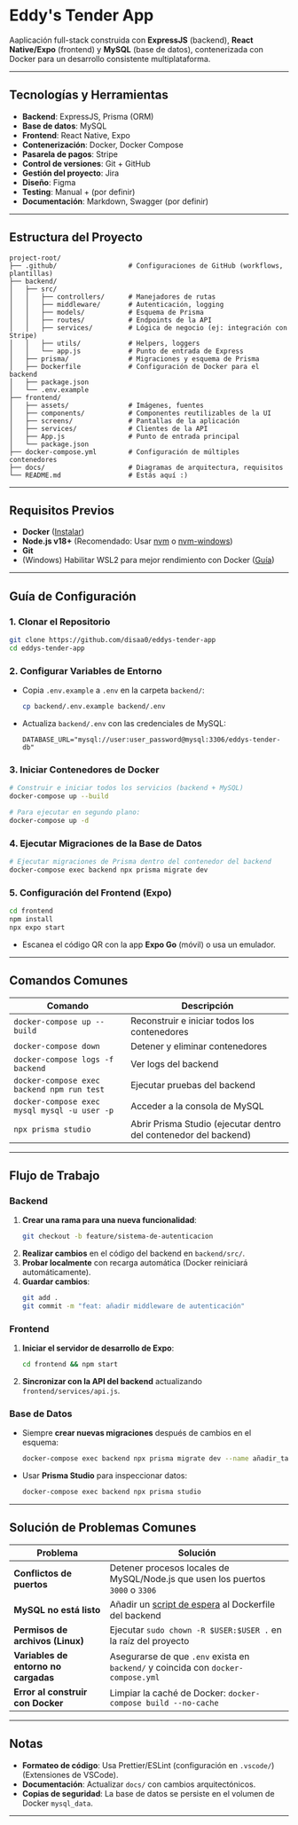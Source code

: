 # Eddy's Tender App

Aaplicación full-stack construida con **ExpressJS** (backend), **React Native/Expo** (frontend) y **MySQL** (base de datos), contenerizada con Docker para un desarrollo consistente multiplataforma.

---

## Tecnologías y Herramientas

- **Backend**: ExpressJS, Prisma (ORM)
- **Base de datos**: MySQL
- **Frontend**: React Native, Expo
- **Contenerización**: Docker, Docker Compose
- **Pasarela de pagos**: Stripe
- **Control de versiones**: Git + GitHub
- **Gestión del proyecto**: Jira
- **Diseño**: Figma
- **Testing**: Manual + (por definir)
- **Documentación**: Markdown, Swagger (por definir)

---

## Estructura del Proyecto

```
project-root/
├── .github/                  # Configuraciones de GitHub (workflows, plantillas)
├── backend/
│   ├── src/
│   │   ├── controllers/      # Manejadores de rutas
│   │   ├── middleware/       # Autenticación, logging
│   │   ├── models/           # Esquema de Prisma
│   │   ├── routes/           # Endpoints de la API
│   │   ├── services/         # Lógica de negocio (ej: integración con Stripe)
│   │   ├── utils/            # Helpers, loggers
│   │   └── app.js            # Punto de entrada de Express
│   ├── prisma/               # Migraciones y esquema de Prisma
│   ├── Dockerfile            # Configuración de Docker para el backend
│   ├── package.json
│   └── .env.example
├── frontend/
│   ├── assets/               # Imágenes, fuentes
│   ├── components/           # Componentes reutilizables de la UI
│   ├── screens/              # Pantallas de la aplicación
│   ├── services/             # Clientes de la API
│   ├── App.js                # Punto de entrada principal
│   └── package.json
├── docker-compose.yml        # Configuración de múltiples contenedores
├── docs/                     # Diagramas de arquitectura, requisitos
└── README.md                 # Estás aquí :)
```

---

## Requisitos Previos

- **Docker** ([Instalar](https://docs.docker.com/desktop/install/))
- **Node.js v18+** (Recomendado: Usar [nvm](https://github.com/nvm-sh/nvm) o [nvm-windows](https://github.com/coreybutler/nvm-windows))
- **Git**
- (Windows) Habilitar WSL2 para mejor rendimiento con Docker ([Guía](https://learn.microsoft.com/es-es/windows/wsl/install))

---

## Guía de Configuración

### 1. Clonar el Repositorio
```bash
git clone https://github.com/disaa0/eddys-tender-app
cd eddys-tender-app
```

### 2. Configurar Variables de Entorno
- Copia `.env.example` a `.env` en la carpeta `backend/`:
  ```bash
  cp backend/.env.example backend/.env
  ```
- Actualiza `backend/.env` con las credenciales de MySQL:
  ```env
  DATABASE_URL="mysql://user:user_password@mysql:3306/eddys-tender-db"
  ```

### 3. Iniciar Contenedores de Docker
```bash
# Construir e iniciar todos los servicios (backend + MySQL)
docker-compose up --build

# Para ejecutar en segundo plano:
docker-compose up -d
```

### 4. Ejecutar Migraciones de la Base de Datos
```bash
# Ejecutar migraciones de Prisma dentro del contenedor del backend
docker-compose exec backend npx prisma migrate dev
```

### 5. Configuración del Frontend (Expo)
```bash
cd frontend
npm install
npx expo start
```
- Escanea el código QR con la app **Expo Go** (móvil) o usa un emulador.

---

## Comandos Comunes

| Comando | Descripción |
|---------|-------------|
| `docker-compose up --build` | Reconstruir e iniciar todos los contenedores |
| `docker-compose down` | Detener y eliminar contenedores |
| `docker-compose logs -f backend` | Ver logs del backend |
| `docker-compose exec backend npm run test` | Ejecutar pruebas del backend |
| `docker-compose exec mysql mysql -u user -p` | Acceder a la consola de MySQL |
| `npx prisma studio` | Abrir Prisma Studio (ejecutar dentro del contenedor del backend) |

---

## Flujo de Trabajo

### Backend
1. **Crear una rama para una nueva funcionalidad**:
   ```bash
   git checkout -b feature/sistema-de-autenticacion
   ```
2. **Realizar cambios** en el código del backend en `backend/src/`.
3. **Probar localmente** con recarga automática (Docker reiniciará automáticamente).
4. **Guardar cambios**:
   ```bash
   git add .
   git commit -m "feat: añadir middleware de autenticación"
   ```

### Frontend
1. **Iniciar el servidor de desarrollo de Expo**:
   ```bash
   cd frontend && npm start
   ```
2. **Sincronizar con la API del backend** actualizando `frontend/services/api.js`.

### Base de Datos
- Siempre **crear nuevas migraciones** después de cambios en el esquema:
  ```bash
  docker-compose exec backend npx prisma migrate dev --name añadir_tabla_usuarios
  ```
- Usar **Prisma Studio** para inspeccionar datos:
  ```bash
  docker-compose exec backend npx prisma studio
  ```

---

## Solución de Problemas Comunes

| Problema | Solución |
|----------|----------|
| **Conflictos de puertos** | Detener procesos locales de MySQL/Node.js que usen los puertos `3000` o `3306` |
| **MySQL no está listo** | Añadir un [script de espera](https://docs.docker.com/compose/startup-order/) al Dockerfile del backend |
| **Permisos de archivos (Linux)** | Ejecutar `sudo chown -R $USER:$USER .` en la raíz del proyecto |
| **Variables de entorno no cargadas** | Asegurarse de que `.env` exista en `backend/` y coincida con `docker-compose.yml` |
| **Error al construir con Docker** | Limpiar la caché de Docker: `docker-compose build --no-cache` |

---

## Notas

- **Formateo de código**: Usa Prettier/ESLint (configuración en `.vscode/`) (Extensiones de VSCode).
- **Documentación**: Actualizar `docs/` con cambios arquitectónicos.
- **Copias de seguridad**: La base de datos se persiste en el volumen de Docker `mysql_data`.


---
